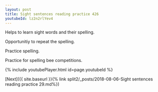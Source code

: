 ```yaml
---
layout: post
title: Sight sentences reading practice 426
youtubeId: lz2n2rlYev4
---
```

 
 
Helps to learn sight words and their spelling.

Opportunitiy to repeat the spelling. 

Practice spelling. 
 
Practice for spelling bee competitions. 
 
{% include youtubePlayer.html id=page.youtubeId %}
 
 

[Next]({{ site.baseurl }}{% link  split2/_posts/2018-08-06-Sight sentences reading practice 29.md%})
 
